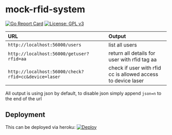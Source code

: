 # mock-rfid-system
[![Go Report Card](https://goreportcard.com/badge/github.com/smford/narcotk-hosts)](https://goreportcard.com/report/github.com/smford/narcotk-hosts) [![License: GPL v3](https://img.shields.io/badge/License-GPL%20v3-blue.svg)](https://www.gnu.org/licenses/gpl-3.0)


| URL | Output |
|:--|:--|
| `http://localhost:56000/users` | list all users |
| `http://localhost:56000/getuser?rfid=aa` | return all details for user with rfid tag aa |
| `http://localhost:56000/check?rfid=cc&device=laser` | check if user with rfid cc is allowed access to device laser |

All output is using json by default, to disable json simply append `json=n` to the end of the url

## Deployment

This can be deployed via heroku: [![Deploy](https://www.herokucdn.com/deploy/button.png)](https://heroku.com/deploy)

